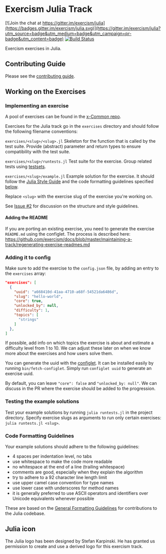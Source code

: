 # Exercism Julia Track

[![Join the chat at https://gitter.im/exercism/julia](https://badges.gitter.im/exercism/julia.svg)](https://gitter.im/exercism/julia?utm_source=badge&utm_medium=badge&utm_campaign=pr-badge&utm_content=badge)
[![Build Status](https://travis-ci.org/exercism/julia.svg?branch=master)](https://travis-ci.org/exercism/julia)

Exercism exercises in Julia.

## Contributing Guide

Please see the [contributing guide](https://github.com/exercism/docs/blob/master/contributing-to-language-tracks/README.md).

## Working on the Exercises

### Implementing an exercise

A pool of exercises can be found in the [x-Common repo](https://github.com/exercism/x-common).

Exercises for the Julia track go in the `exercises` directory and should follow the following filename conventions:

`exercises/<slug>/<slug>.jl` Skeleton for the function that is called by the test suite. Provide (abstract) parameter and return types to ensure compatibility with the test suite.

`exercises/<slug>/runtests.jl` Test suite for the exercise. Group related tests using [testsets](http://docs.julialang.org/en/release-0.5/stdlib/test/#working-with-test-sets).

`exercises/<slug>/example.jl` Example solution for the exercise. It should follow the [Julia Style Guide](http://docs.julialang.org/en/release-0.5/manual/style-guide/) and the code formatting guidelines specified [below](#code-formatting-guidelines).

Replace `<slug>` with the exercise slug of the exercise you're working on.

See [Issue #2](https://github.com/exercism/julia/issues/2) for discussion on the structure and style guidelines.

#### Adding the README
If you are porting an existing exercise, you need to generate the exercise `README.md` using the configlet. The process is described here: https://github.com/exercism/docs/blob/master/maintaining-a-track/regenerating-exercise-readmes.md

### Adding it to config

Make sure to add the exercise to the `config.json` file, by adding an entry to the `exercises` array:
```json
"exercises": [
  {
    "uuid": "a668410d-41aa-4710-a68f-54521da6486d",
    "slug": "hello-world",
    "core": true,
    "unlocked_by": null,
    "difficulty": 1,
    "topics": [
      "strings"
    ]
  },
]
```
If possible, add info on which topics the exercise is about and estimate a difficulty level from 1 to 10. We can adjust these later on when we know more about the exercises and how users solve them.

You can generate the uuid with the [configlet](https://github.com/exercism/configlet). It can be installed easily by running `bin/fetch-configlet`. Simply run `configlet uuid` to generate an exercise uuid.

By default, you can leave `"core": false` and `"unlocked_by: null"`. We can discuss in the PR where the exercise should be added to the progression.

### Testing the example solutions
Test your example solutions by running `julia runtests.jl` in the project directory. Specify exercise slugs as arguments to run only certain exercises: `julia runtests.jl <slug>`.

### Code Formatting Guidelines
Your example solutions should adhere to the following guidelines:
- 4 spaces per indentation level, no tabs
- use whitespace to make the code more readable
- no whitespace at the end of a line (trailing whitespace)
- comments are good, especially when they explain the algorithm
- try to adhere to a 92 character line length limit
- use upper camel case convention for type names
- use lower case with underscores for method names
- it is generally preferred to use ASCII operators and identifiers over Unicode equivalents whenever possible

These are based on the [General Formatting Guidelines](https://github.com/JuliaLang/julia/blob/master/CONTRIBUTING.md#general-formatting-guidelines-for-julia-code-contributions) for contributions to the Julia codebase.

## Julia icon
The Julia logo has been designed by Stefan Karpinski. He has granted us permission to create and use a derived logo for this exercism track.
